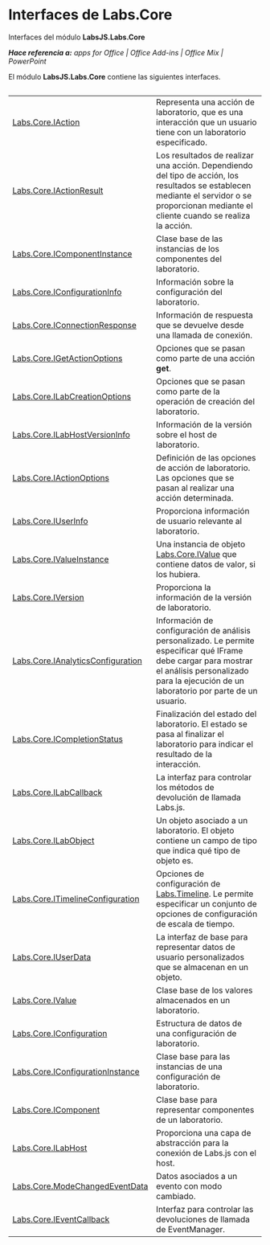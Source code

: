 
# Interfaces de Labs.Core
Interfaces del módulo **LabsJS.Labs.Core**

 _**Hace referencia a:** apps for Office | Office Add-ins | Office Mix | PowerPoint_

El módulo **LabsJS.Labs.Core** contiene las siguientes interfaces.

## 


|||
|:-----|:-----|
|[Labs.Core.IAction](../../reference/office-mix/labs.core.iaction.md)|Representa una acción de laboratorio, que es una interacción que un usuario tiene con un laboratorio especificado.|
|[Labs.Core.IActionResult](../../reference/office-mix/labs.core.iactionresult.md)|Los resultados de realizar una acción. Dependiendo del tipo de acción, los resultados se establecen mediante el servidor o se proporcionan mediante el cliente cuando se realiza la acción.|
|[Labs.Core.IComponentInstance](../../reference/office-mix/labs.core.icomponentinstance.md)|Clase base de las instancias de los componentes del laboratorio.|
|[Labs.Core.IConfigurationInfo](../../reference/office-mix/labs.core.iconfigurationinfo.md)|Información sobre la configuración del laboratorio.|
|[Labs.Core.IConnectionResponse](../../reference/office-mix/labs.core.iconnectionresponse.md)|Información de respuesta que se devuelve desde una llamada de conexión.|
|[Labs.Core.IGetActionOptions](../../reference/office-mix/labs.core.igetactionoptions.md)|Opciones que se pasan como parte de una acción **get**.|
|[Labs.Core.ILabCreationOptions](../../reference/office-mix/labs.core.ilabcreationoptions.md)|Opciones que se pasan como parte de la operación de creación del laboratorio.|
|[Labs.Core.ILabHostVersionInfo](../../reference/office-mix/labs.core.ilabhostversioninfo.md)|Información de la versión sobre el host de laboratorio.|
|[Labs.Core.IActionOptions](../../reference/office-mix/labs.core.iactionoptions.md)|Definición de las opciones de acción de laboratorio. Las opciones que se pasan al realizar una acción determinada.|
|[Labs.Core.IUserInfo](../../reference/office-mix/labs.core.iuserinfo.md)|Proporciona información de usuario relevante al laboratorio.|
|[Labs.Core.IValueInstance](../../reference/office-mix/labs.core.ivalueinstance.md)|Una instancia de objeto [Labs.Core.IValue](../../reference/office-mix/labs.core.ivalue.md) que contiene datos de valor, si los hubiera.|
|[Labs.Core.IVersion](../../reference/office-mix/labs.core.iversion.md)|Proporciona la información de la versión de laboratorio.|
|[Labs.Core.IAnalyticsConfiguration](../../reference/office-mix/labs.core.ianalyticsconfiguration.md)|Información de configuración de análisis personalizado. Le permite especificar qué IFrame debe cargar para mostrar el análisis personalizado para la ejecución de un laboratorio por parte de un usuario.|
|[Labs.Core.ICompletionStatus](../../reference/office-mix/labs.core.icompletionstatus.md)|Finalización del estado del laboratorio. El estado se pasa al finalizar el laboratorio para indicar el resultado de la interacción.|
|[Labs.Core.ILabCallback](../../reference/office-mix/labs.core.ilabcallback.md)|La interfaz para controlar los métodos de devolución de llamada Labs.js.|
|[Labs.Core.ILabObject](../../reference/office-mix/labs.core.ilabobject.md)|Un objeto asociado a un laboratorio. El objeto contiene un campo de tipo que indica qué tipo de objeto es.|
|[Labs.Core.ITimelineConfiguration](../../reference/office-mix/labs.core.itimelineconfiguration.md)|Opciones de configuración de [Labs.Timeline](../../reference/office-mix/labs.timeline.md). Le permite especificar un conjunto de opciones de configuración de escala de tiempo.|
|[Labs.Core.IUserData](../../reference/office-mix/labs.core.iuserdata.md)|La interfaz de base para representar datos de usuario personalizados que se almacenan en un objeto.|
|[Labs.Core.IValue](../../reference/office-mix/labs.core.ivalue.md)|Clase base de los valores almacenados en un laboratorio.|
|[Labs.Core.IConfiguration](../../reference/office-mix/labs.core.iconfiguration.md)|Estructura de datos de una configuración de laboratorio.|
|[Labs.Core.IConfigurationInstance](../../reference/office-mix/labs.core.iconfigurationinstance.md)|Clase base para las instancias de una configuración de laboratorio.|
|[Labs.Core.IComponent](../../reference/office-mix/labs.core.icomponent.md)|Clase base para representar componentes de un laboratorio.|
|[Labs.Core.ILabHost](../../reference/office-mix/labs.core.ilabhost.md)|Proporciona una capa de abstracción para la conexión de Labs.js con el host.|
|[Labs.Core.ModeChangedEventData](../../reference/office-mix/labs.core.modechangedeventdata.md)|Datos asociados a un evento con modo cambiado.|
|[Labs.Core.IEventCallback](../../reference/office-mix/labs.core.ieventcallback.md)|Interfaz para controlar las devoluciones de llamada de EventManager.|
